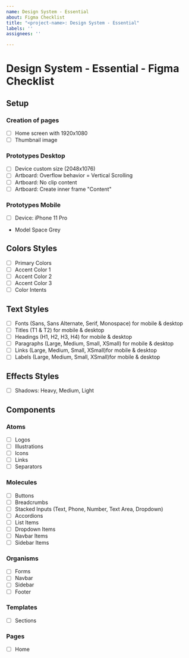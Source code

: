 ```yaml
---
name: Design System - Essential
about: Figma Checklist
title: "<project-name>: Design System - Essential"
labels: ''
assignees: ''

---
```


# Design System - Essential - Figma Checklist

## Setup

### Creation of pages 

- [ ] Home screen with 1920x1080
- [ ] Thumbnail image

### Prototypes Desktop

- [ ] Device custom size (2048x1076)
- [ ] Artboard: Overflow behavior = Vertical Scrolling
- [ ] Artboard: No clip content
- [ ] Artboard: Create inner frame "Content"

### Prototypes Mobile

- [ ] Device: iPhone 11 Pro
- Model Space Grey

## Colors Styles

- [ ] Primary Colors
- [ ] Accent Color 1
- [ ] Accent Color 2
- [ ] Accent Color 3
- [ ] Color Intents

## Text Styles

- [ ] Fonts (Sans, Sans Alternate, Serif, Monospace) for mobile & desktop
- [ ] Titles (T1 & T2) for mobile & desktop
- [ ] Headings (H1, H2, H3, H4) for mobile & desktop
- [ ] Paragraphs (Large, Medium, Small, XSmall) for mobile & desktop
- [ ] Links (Large, Medium, Small, XSmall)for mobile & desktop
- [ ] Labels (Large, Medium, Small, XSmall)for mobile & desktop

## Effects Styles

- [ ] Shadows: Heavy, Medium, Light

## Components

### Atoms

- [ ] Logos
- [ ] Illustrations
- [ ] Icons
- [ ] Links
- [ ] Separators

### Molecules

- [ ] Buttons
- [ ] Breadcrumbs
- [ ] Stacked Inputs (Text, Phone, Number, Text Area, Dropdown)
- [ ] Accordions
- [ ] List Items
- [ ] Dropdown Items
- [ ] Navbar Items
- [ ] Sidebar Items

### Organisms

- [ ] Forms
- [ ] Navbar
- [ ] Sidebar
- [ ] Footer

### Templates

- [ ] Sections

### Pages

- [ ] Home
